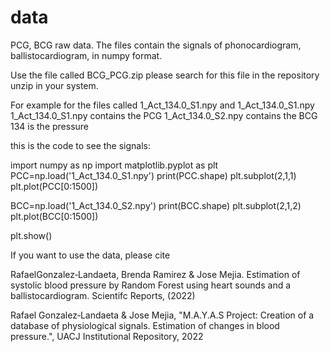 # data
PCG, BCG raw data. 
The files contain the signals of phonocardiogram, ballistocardiogram, in numpy format.

Use the file called BCG_PCG.zip please search for this file in the repository
unzip in your system.

For example for the files called 1_Act_134.0_S1.npy and 1_Act_134.0_S1.npy 
 1_Act_134.0_S1.npy contains the PCG
1_Act_134.0_S2.npy contains the BCG
134 is the pressure

this is the code to see the signals:

import numpy as np
import matplotlib.pyplot as plt
PCC=np.load('1_Act_134.0_S1.npy')
print(PCC.shape)
plt.subplot(2,1,1)
plt.plot(PCC[0:1500])

BCC=np.load('1_Act_134.0_S2.npy')
print(BCC.shape)
plt.subplot(2,1,2)
plt.plot(BCC[0:1500])

plt.show()


If you want to use the data, please cite

RafaelGonzalez‑Landaeta, Brenda Ramirez & Jose Mejia. Estimation of systolic blood pressure by Random Forest using heart sounds and a ballistocardiogram. Scientifc Reports, (2022) 

Rafael Gonzalez‑Landaeta & Jose Mejia, "M.A.Y.A.S Project: Creation of a database of physiological signals. Estimation of changes in blood pressure.", UACJ Institutional Repository, 2022

